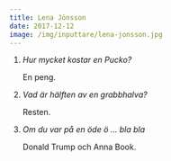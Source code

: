 ```yaml
---
title: Lena Jönsson
date: 2017-12-12
image: /img/inputtare/lena-jonsson.jpg
---
```


1. *Hur mycket kostar en Pucko?*
  
    En peng.

2. *Vad är hälften av en grabbhalva?*
  
    Resten.

3. *Om du var på en öde ö ... bla bla*

    Donald Trump och Anna Book.
